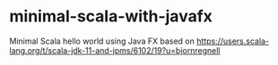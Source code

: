 # minimal-scala-with-javafx
Minimal Scala hello world using Java FX based on https://users.scala-lang.org/t/scala-jdk-11-and-jpms/6102/19?u=bjornregnell
